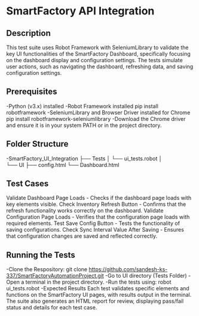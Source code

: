# SmartFactory API Integration

## Description
This test suite uses Robot Framework with SeleniumLibrary to validate the key UI functionalities of the SmartFactory Dashboard, specifically focusing on the dashboard display and configuration settings. The tests simulate user actions, such as navigating the dashboard, refreshing data, and saving configuration settings.

## Prerequisites
   -Python (v3.x) installed
   -Robot Framework installed
        pip install robotframework
   -SeleniumLibrary and Browser Driver installed for Chrome
        pip install robotframework-seleniumlibrary
   -Download the Chrome driver and ensure it is in your system PATH or in the project directory.

## Folder Structure

  -SmartFactory_UI_Integration
├── Tests
│   └── ui_tests.robot
│   
└──  UI
      ├── config.html
      └── Dashboard.html

## Test Cases
Validate Dashboard Page Loads - Checks if the dashboard page loads with key elements visible.
Check Inventory Refresh Button - Confirms that the refresh functionality works correctly on the dashboard.
Validate Configuration Page Loads - Verifies that the configuration page loads with required elements.
Test Save Config Button - Tests the functionality of saving configurations.
Check Sync Interval Value After Saving - Ensures that configuration changes are saved and reflected correctly.


## Running the Tests
   -Clone the Respository:
      git clone https://github.com/sandesh-ks-337/SmartFactoryAutomationProject.git
   -Go to UI directory (Tests Folder)
   -Open a terminal in the project directory.
   -Run the tests using:
        robot ui_tests.robot
   -Expected Results
       Each test validates specific elements and functions on the SmartFactory UI pages, with results output in the terminal. The suite also generates an HTML report for review, displaying pass/fail status and details for each test case.